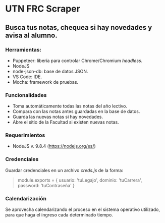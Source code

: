 # UTN FRC Scraper
## Busca tus notas, chequea si hay novedades y avisa al alumno.
### Herramientas: 
- Puppeteer: libería para controlar Chrome/Chromium *headless*.
- NodeJS
- node-json-db: base de datos JSON.
- VS Code: IDE.
- Mocha: framework de pruebas.
### Funcionalidades
- Toma automáticamente todas las notas del año lectivo.
- Compara con las notas antes guardadas en la base de datos.
- Guarda las nuevas notas si hay novedades.
- Abre el sitio de la Facultad si existen nuevas notas.
### Requerimientos
- NodeJS v. 9.8.4 (https://nodejs.org/es/)

### Credenciales

Guardar credenciales en un archivo *creds.js* de la forma:

>module.exports = {
>    usuario: 'tuLegajo',
>    dominio: 'tuCarrera',
>    password: 'tuContraseña'
>}

### Calendarización

Se aprovecha calendarizando el proceso en el sistema operativo utilizado, para que haga el ingreso cada determinado tiempo.
